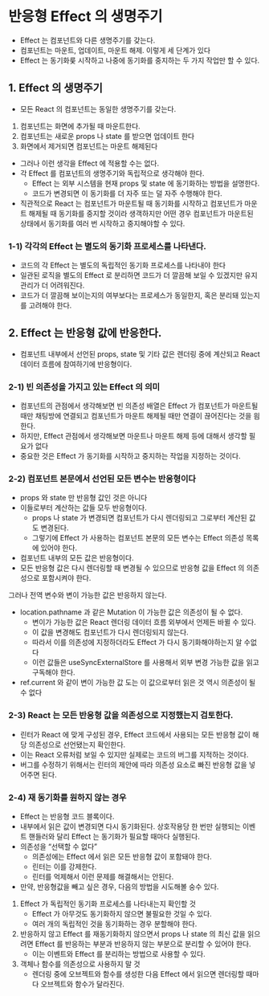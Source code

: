 # 반응형 Effect 의 생명주기

- Effect 는 컴포넌트와 다른 생명주기를 갖는다.
- 컴포넌트는 마운트, 업데이트, 마운트 해제. 이렇게 세 단계가 있다
- Effect 는 동기화릋 시작하고 나중에 동기화를 중지하는 두 가지 작업만 할 수 있다.

## 1. Effect 의 생명주기

- 모든 React 의 컴포넌트는 동일한 생명주기를 갖는다.

1. 컴포넌트는 화면에 추가될 때 마운트한다.
2. 컴포넌트는 새로운 props 나 state 를 받으면 업데이트 한다
3. 화면에서 제거되면 컴포넌트는 마운트 해제된다

- 그러나 이런 생각을 Effect 에 적용할 수는 없다.
- 각 Effect 를 컴포넌트의 생명주기와 독립적으로 생각해야 한다.
  - Effect 는 외부 시스템을 현재 props 및 state 에 동기화하는 방법을 설명한다.
  - 코드가 변경되면 이 동기화를 더 자주 또는 덜 자주 수행해야 한다.
- 직관적으로 React 는 컴포넌트가 마운트될 때 동기화를 시작하고 컴포넌트가 마운트 해제될 때 동기화를 중지할 것이라 생객하지만 어떤 경우 컴포넌트가 마운트된 상태에서 동기화를 여러 번 시작하고 중지해야할 수 있다.

### 1-1) 각각의 Effect 는 별도의 동기화 프로세스를 나타낸다.

- 코드의 각 Effect 는 별도의 독립적인 동기화 프로세스를 나타내야 한다
- 일관된 로직을 별도의 Effect 로 분리하면 코드가 더 깔끔해 보일 수 있겠지만 유지관리가 더 어려워진다.
- 코드가 더 깔끔해 보이는지의 여부보다는 프로세스가 동일한지, 혹은 분리돼 있는지를 고려해야 한다.

## 2. Effect 는 반응형 값에 반응한다.

- 컴포넌트 내부에서 선언된 props, state 및 기타 값은 렌더링 중에 계산되고 React 데이터 흐름에 참여하기에 반응형이다.

### 2-1) 빈 의존성을 가지고 있는 Effect 의 의미

- 컴포넌트의 관점에서 생각해보면 빈 의존성 배열은 Effect 가 컴포넌트가 마운트될 때만 채팅방에 연결되고 컴포넌트가 마운트 해제될 때만 연결이 끊어진다는 것을 읨한다.
- 하지만, Effect 관점에서 생각해보면 마운트나 마운트 해제 등에 대해서 생각할 필요가 없다
- 중요한 것은 Effect 가 동기화를 시작하고 중지하는 작업을 지정하는 것이다.

### 2-2) 컴포넌트 본문에서 선언된 모든 변수는 반응형이다

- props 와 state 만 반응형 값인 것은 아니다
- 이들로부터 계산하는 값들 모두 반응형이다.
  - props 나 state 가 변경되면 컴포넌트가 다시 렌더링되고 그로부터 계산된 값도 변경된다.
  - 그렇기에 Effect 가 사용하는 컴포넌트 본문의 모든 변수는 Effect 의존성 목록에 있어야 한다.
- 컴포넌트 내부의 모든 값은 반응형이다.
- 모든 반응형 값은 다시 렌더링할 때 변경될 수 있으므로 반응형 값을 Effect 의 의존성으로 포함시켜야 한다.

그러나 전역 변수와 변이 가능한 값은 반응하지 않는다.

- location.pathname 과 같은 Mutation 이 가능한 값은 의존성이 될 수 없다.
  - 변이가 가능한 값은 React 렌더링 데이터 흐름 외부에서 언제든 바뀔 수 있다.
  - 이 값을 변경해도 컴포넌트가 다시 렌더링되지 않는다.
  - 따라서 이를 의존성에 지정하더라도 Effect 가 다시 동기화해야하는지 알 수없다
  - 이런 값들은 useSyncExternalStore 를 사용해서 외부 변경 가능한 값을 읽고 구독해야 한다.
- ref.current 와 같이 변이 가능한 값 도는 이 값으로부터 읽은 것 역시 의존성이 될 수 없다

### 2-3) React 는 모든 반응형 값을 의존성으로 지정했는지 검토한다.

- 린터가 React 에 맞게 구성된 경우, Effect 코드에서 사용되는 모든 반응형 값이 해당 의존성으로 선언됐는지 확인한다.
- 이는 React 오류처럼 보일 수 있지만 실제로는 코드의 버그를 지적하는 것이다.
- 버그를 수정하기 위해서는 린터의 제안에 따라 의존성 요소로 빠진 반응형 값을 넣어주면 된다.

### 2-4) 재 동기화를 원하지 않는 경우

- Effect 는 반응형 코드 블록이다.
- 내부에서 읽은 값이 변경되면 다시 동기화된다. 상호작용당 한 번만 실행되는 이벤트 핸들러와 달리 Effect 는 동기화가 필요할 때마다 실행된다.
- 의존성을 “선택할 수 없다”
  - 의존성에는 Effect 에서 읽은 모든 반응형 값이 포함돼야 한다.
  - 린터는 이를 강제한다.
  - 린터를 억제해서 이런 문제를 해결해서는 안된다.
- 만약, 반응형값을 빼고 싶은 경우, 다음의 방법을 시도해볼 숭수 있다.

1. Effect 가 독립적인 동기화 프로세스를 나타내는지 확인할 것
   - Effect 가 아무것도 동기화하지 않으면 불필요한 것일 수 있다.
   - 여러 개의 독립적인 것을 동기화하는 경우 분할해야 한다.
2. 반응하지 않고 Effect 를 재동기화하지 않으면서 props 나 state 의 최신 값을 읽으려면 Effect 를 반응하는 부분과 반응하지 않는 부분으로 분리할 수 있어야 한다.
   - 이는 이벤트와 Effect 를 분리하는 방법으로 사용할 수 있다.
3. 객체나 함수를 의존성으로 사용하지 말 것
   - 렌더링 중에 오브젝트와 함수를 생성한 다음 Effect 에서 읽으면 렌더링할 때마다 오브젝트와 함수가 달라진다.

